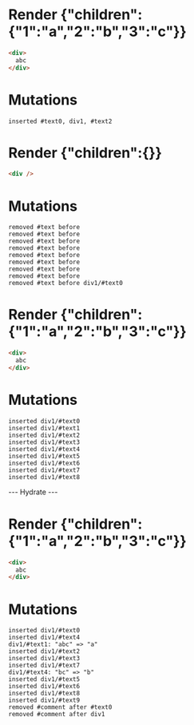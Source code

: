 # Render {"children":{"1":"a","2":"b","3":"c"}}
```html
<div>
  abc
</div>
```

# Mutations
```
inserted #text0, div1, #text2
```


# Render {"children":{}}
```html
<div />
```

# Mutations
```
removed #text before 
removed #text before 
removed #text before 
removed #text before 
removed #text before 
removed #text before 
removed #text before 
removed #text before 
removed #text before div1/#text0
```


# Render {"children":{"1":"a","2":"b","3":"c"}}
```html
<div>
  abc
</div>
```

# Mutations
```
inserted div1/#text0
inserted div1/#text1
inserted div1/#text2
inserted div1/#text3
inserted div1/#text4
inserted div1/#text5
inserted div1/#text6
inserted div1/#text7
inserted div1/#text8
```


--- Hydrate ---
# Render {"children":{"1":"a","2":"b","3":"c"}}
```html
<div>
  abc
</div>
```

# Mutations
```
inserted div1/#text0
inserted div1/#text4
div1/#text1: "abc" => "a"
inserted div1/#text2
inserted div1/#text3
inserted div1/#text7
div1/#text4: "bc" => "b"
inserted div1/#text5
inserted div1/#text6
inserted div1/#text8
inserted div1/#text9
removed #comment after #text0
removed #comment after div1
```
